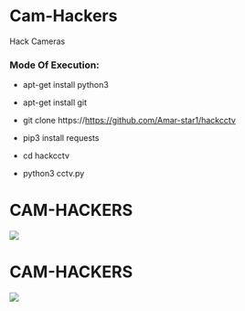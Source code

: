 # Cam-Hackers

Hack Cameras

<h3> Mode Of Execution: </h3>

* apt-get install python3

* apt-get install git

* git clone https://https://github.com/Amar-star1/hackcctv

* pip3 install requests

* cd hackcctv

* python3 cctv.py

# CAM-HACKERS

<img src="https://github.com/AngelSecurityTeam/Cam-Hackers/blob/master/camfoto.png">

# CAM-HACKERS

<img src="https://github.com/AngelSecurityTeam/Cam-Hackers/blob/master/camfoto2.png">
